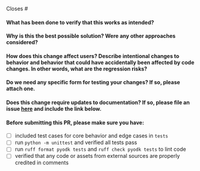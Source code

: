 Closes #

<!-- 
Thank you for contributing to pyodk!

Before sending this PR, please read
https://github.com/getodk/pyodk/blob/master/CONTRIBUTING.md
-->

#### What has been done to verify that this works as intended?

#### Why is this the best possible solution? Were any other approaches considered?

#### How does this change affect users? Describe intentional changes to behavior and behavior that could have accidentally been affected by code changes. In other words, what are the regression risks?

#### Do we need any specific form for testing your changes? If so, please attach one.

#### Does this change require updates to documentation? If so, please file an issue [here]( https://github.com/getodk/docs/issues/new) and include the link below.

#### Before submitting this PR, please make sure you have:
- [ ] included test cases for core behavior and edge cases in `tests`
- [ ] run `python -m unittest` and verified all tests pass
- [ ] run `ruff format pyodk tests` and `ruff check pyodk tests` to lint code
- [ ] verified that any code or assets from external sources are properly credited in comments
